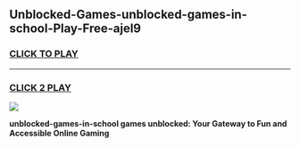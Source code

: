
## Unblocked-Games-unblocked-games-in-school-Play-Free-ajel9
<h3>
<a href="https://premium76.site?title=unblocked-games-in-school&ref=17A">CLICK TO PLAY</a></h3>
<hr>

<h3>
<a href="https://premium76.site?title=unblocked-games-in-school&ref=17A">CLICK 2 PLAY</a>
  
</h3>

<a href="https://premium76.site?title=unblocked-games-in-school&ref=17A"><img src="https://clearcache.store/games.png"></a>


**unblocked-games-in-school games unblocked: Your Gateway to Fun and Accessible Online Gaming**
